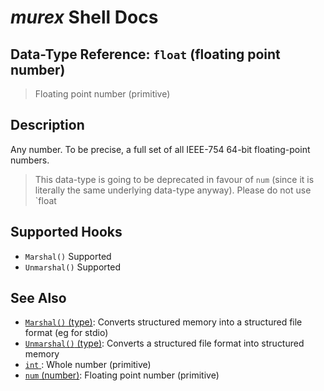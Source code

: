 # _murex_ Shell Docs

## Data-Type Reference: `float` (floating point number)

> Floating point number (primitive)

## Description

Any number. To be precise, a full set of all IEEE-754 64-bit floating-point
numbers.

> This data-type is going to be deprecated in favour of `num` (since it is
> literally the same underlying data-type anyway). Please do not use `float

## Supported Hooks

* `Marshal()`
    Supported
* `Unmarshal()`
    Supported

## See Also

* [`Marshal()` (type)](../apis/Marshal.md):
  Converts structured memory into a structured file format (eg for stdio)
* [`Unmarshal()` (type)](../apis/Unmarshal.md):
  Converts a structured file format into structured memory
* [`int` ](../types/int.md):
  Whole number (primitive)
* [`num` (number)](../types/num.md):
  Floating point number (primitive)